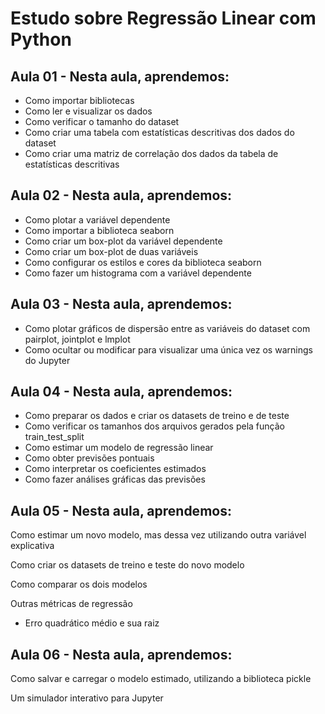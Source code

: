 # Estudo sobre Regressão Linear com Python

## Aula 01 - Nesta aula, aprendemos:

- Como importar bibliotecas
- Como ler e visualizar os dados
- Como verificar o tamanho do dataset
- Como criar uma tabela com estatísticas descritivas dos dados do dataset
- Como criar uma matriz de correlação dos dados da tabela de estatísticas descritivas

## Aula 02 - Nesta aula, aprendemos:

- Como plotar a variável dependente
- Como importar a biblioteca seaborn
- Como criar um box-plot da variável dependente
- Como criar um box-plot de duas variáveis
- Como configurar os estilos e cores da biblioteca seaborn
- Como fazer um histograma com a variável dependente

## Aula 03 - Nesta aula, aprendemos:

- Como plotar gráficos de dispersão entre as variáveis do dataset com pairplot, jointplot e lmplot
- Como ocultar ou modificar para visualizar uma única vez os warnings do Jupyter

## Aula 04 - Nesta aula, aprendemos:

- Como preparar os dados e criar os datasets de treino e de teste
- Como verificar os tamanhos dos arquivos gerados pela função train_test_split
- Como estimar um modelo de regressão linear
- Como obter previsões pontuais
- Como interpretar os coeficientes estimados
- Como fazer análises gráficas das previsões

## Aula 05 - Nesta aula, aprendemos:

Como estimar um novo modelo, mas dessa vez utilizando outra variável explicativa

Como criar os datasets de treino e teste do novo modelo

Como comparar os dois modelos

Outras métricas de regressão
- Erro quadrático médio e sua raiz

## Aula 06 - Nesta aula, aprendemos:

Como salvar e carregar o modelo estimado, utilizando a biblioteca pickle

Um simulador interativo para Jupyter